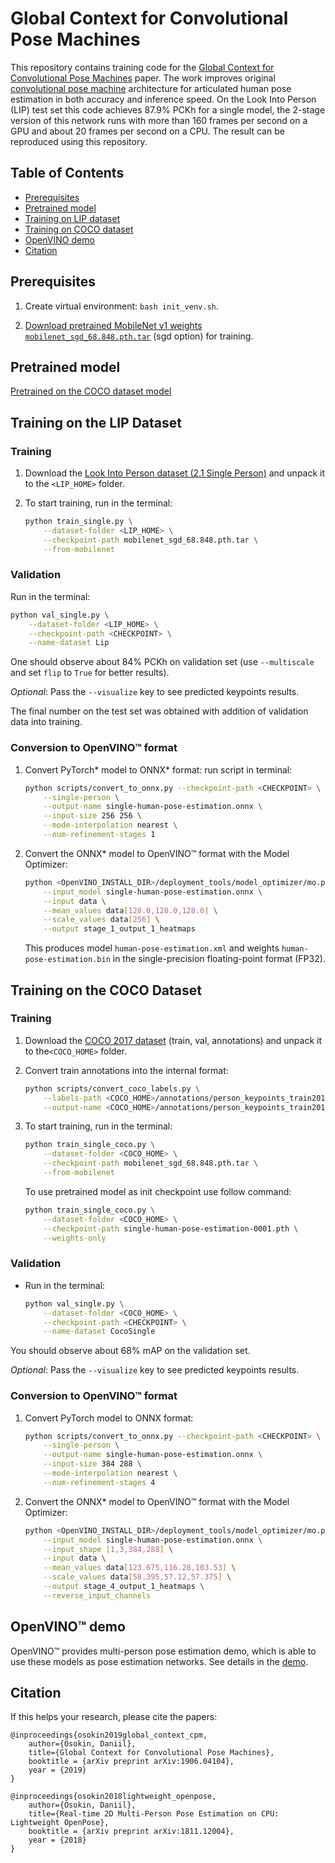 # Global Context for Convolutional Pose Machines

This repository contains training code for the [Global Context for Convolutional Pose Machines](https://arxiv.org/pdf/1906.04104.pdf) paper. The work improves original [convolutional pose machine](https://arxiv.org/pdf/1602.00134.pdf) architecture for articulated human pose estimation in both accuracy and inference speed. On the Look Into Person (LIP) test set this code achieves 87.9% PCKh for a single model, the 2-stage version of this network runs with more than 160 frames per second on a GPU and about 20 frames per second on a CPU. The result can be reproduced using this repository.

## Table of Contents

* [Prerequisites](#prerequisites)
* [Pretrained model](#pretrained-model)
* [Training on LIP dataset](#training-lip)
* [Training on COCO dataset](#training-coco)
* [OpenVINO demo](#openvino-demo)
* [Citation](#citation)

## Prerequisites

1. Create virtual environment: `bash init_venv.sh`.

2. [Download pretrained MobileNet v1 weights `mobilenet_sgd_68.848.pth.tar`](https://github.com/marvis/pytorch-mobilenet) (sgd option) for training.

## Pretrained model <a name="pretrained-model"/>

[Pretrained on the COCO dataset model](https://download.01.org/opencv/openvino_training_extensions/models/human_pose_estimation/single-human-pose-estimation-0001.pth)

## Training on the LIP Dataset <a name="training-lip"/>

### Training

1. Download the [Look Into Person dataset (2.1 Single Person)](http://sysu-hcp.net/lip/overview.php) and unpack it to the `<LIP_HOME>` folder.

2. To start training, run in the terminal:

    ```bash
    python train_single.py \
        --dataset-folder <LIP_HOME> \
        --checkpoint-path mobilenet_sgd_68.848.pth.tar \
        --from-mobilenet
    ```

### Validation

Run in the terminal:

```bash
python val_single.py \
    --dataset-folder <LIP_HOME> \
    --checkpoint-path <CHECKPOINT> \
    --name-dataset Lip
```

One should observe about 84% PCKh on validation set (use `--multiscale` and set `flip` to `True` for better results).

*Optional*: Pass the `--visualize` key to see predicted keypoints results.

The final number on the test set was obtained with addition of validation data into training.

### Conversion to OpenVINO™ format

1. Convert PyTorch\* model to ONNX\* format: run script in terminal:

    ```bash
    python scripts/convert_to_onnx.py --checkpoint-path <CHECKPOINT> \
        --single-person \
        --output-name single-human-pose-estimation.onnx \
        --input-size 256 256 \
        --mode-interpolation nearest \
        --num-refinement-stages 1
    ```

2. Convert the ONNX\* model to OpenVINO™ format with the Model Optimizer:

    ```bash
    python <OpenVINO_INSTALL_DIR>/deployment_tools/model_optimizer/mo.py \
        --input_model single-human-pose-estimation.onnx \
        --input data \
        --mean_values data[128.0,128.0,128.0] \
        --scale_values data[256] \
        --output stage_1_output_1_heatmaps
    ```

    This produces model `human-pose-estimation.xml` and weights `human-pose-estimation.bin` in the single-precision floating-point format (FP32).

## Training on the COCO Dataset <a name="training-coco"/>

### Training

1. Download the [COCO 2017 dataset](http://cocodataset.org/#download) (train, val, annotations) and unpack it to the`<COCO_HOME>` folder.

2. Convert train annotations into the internal format:

    ```bash
    python scripts/convert_coco_labels.py \
        --labels-path <COCO_HOME>/annotations/person_keypoints_train2017.json \
        --output-name <COCO_HOME>/annotations/person_keypoints_train2017_converted.json
    ```

3. To start training, run in the terminal:

    ```bash
    python train_single_coco.py \
        --dataset-folder <COCO_HOME> \
        --checkpoint-path mobilenet_sgd_68.848.pth.tar \
        --from-mobilenet
    ```

    To use pretrained model as init checkpoint use follow command:

    ```bash
    python train_single_coco.py \
        --dataset-folder <COCO_HOME> \
        --checkpoint-path single-human-pose-estimation-0001.pth \
        --weights-only
    ```

### Validation

* Run in the terminal:

    ```bash
    python val_single.py \
        --dataset-folder <COCO_HOME> \
        --checkpoint-path <CHECKPOINT> \
        --name-dataset CocoSingle
    ```

You should observe about 68% mAP on the validation set.

*Optional*: Pass the `--visualize` key to see predicted keypoints results.


### Conversion to OpenVINO™ format

1. Convert PyTorch model to ONNX format:

    ```bash
    python scripts/convert_to_onnx.py --checkpoint-path <CHECKPOINT> \
        --single-person \
        --output-name single-human-pose-estimation.onnx \
        --input-size 384 288 \
        --mode-interpolation nearest \
        --num-refinement-stages 4
    ```

2. Convert the ONNX\* model to OpenVINO™ format with the Model Optimizer:

    ```bash
    python <OpenVINO_INSTALL_DIR>/deployment_tools/model_optimizer/mo.py \
        --input_model single-human-pose-estimation.onnx \
        --input_shape [1,3,384,288] \
        --input data \
        --mean_values data[123.675,116.28,103.53] \
        --scale_values data[58.395,57.12,57.375] \
        --output stage_4_output_1_heatmaps \
        --reverse_input_channels
    ```

## OpenVINO™ demo <a name="openvino-demo"/>

OpenVINO™ provides multi-person pose estimation demo, which is able to use these models as pose estimation networks. See details in the [demo](https://github.com/openvinotoolkit/open_model_zoo/tree/develop/demos/single_human_pose_estimation_demo/python).

## Citation

If this helps your research, please cite the papers:

```
@inproceedings{osokin2019global_context_cpm,
    author={Osokin, Daniil},
    title={Global Context for Convolutional Pose Machines},
    booktitle = {arXiv preprint arXiv:1906.04104},
    year = {2019}
}

@inproceedings{osokin2018lightweight_openpose,
    author={Osokin, Daniil},
    title={Real-time 2D Multi-Person Pose Estimation on CPU: Lightweight OpenPose},
    booktitle = {arXiv preprint arXiv:1811.12004},
    year = {2018}
}
```
